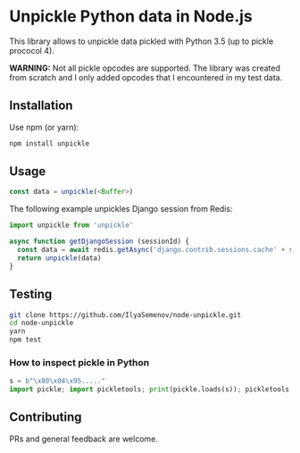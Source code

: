 # Unpickle Python data in Node.js

This library allows to unpickle data pickled with Python 3.5 (up to pickle prococol 4).

**WARNING:** Not all pickle opcodes are supported. The library was created from scratch and I only added opcodes that I encountered in my test data.

## Installation

Use npm (or yarn):

```bash
npm install unpickle
```

## Usage

```js
const data = unpickle(<Buffer>)
```

The following example unpickles Django session from Redis:

```js
import unpickle from 'unpickle'

async function getDjangoSession (sessionId) {
  const data = await redis.getAsync('django.contrib.sessions.cache' + sessionId)
  return unpickle(data)
}
```

## Testing

```bash
git clone https://github.com/IlyaSemenov/node-unpickle.git
cd node-unpickle
yarn
npm test
```

### How to inspect pickle in Python

```python
s = b"\x80\x04\x95....."
import pickle; import pickletools; print(pickle.loads(s)); pickletools.dis(s)
```

## Contributing

PRs and general feedback are welcome.
